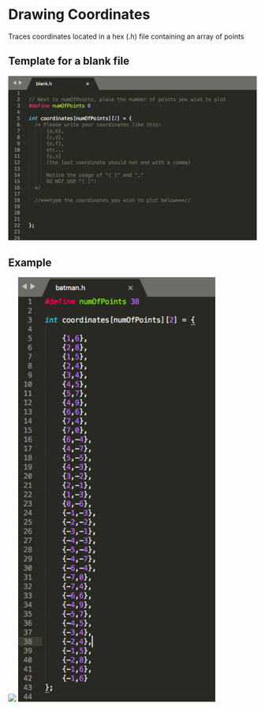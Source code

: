# Drawing Coordinates
Traces coordinates located in a hex (.h) file containing an array of points

## Template for a blank file
![template](../images/template.png)

## Example
<p float="left">
  <img src="../videos/batmanDemo.gif" width="400" />
  <img src="../images/batmanCoordinates.png" width="400" /> 
</p>
